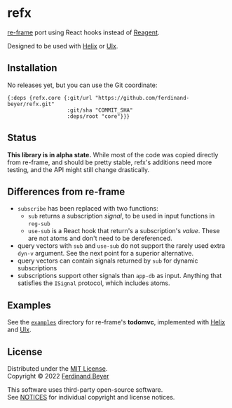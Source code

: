 # refx
[re-frame] port using React hooks instead of [Reagent][reagent].

Designed to be used with [Helix][helix] or [UIx][uix].

## Installation

No releases yet, but you can use the Git coordinate:

```edn
{:deps {refx.core {:git/url "https://github.com/ferdinand-beyer/refx.git"
                   :git/sha "COMMIT_SHA"
                   :deps/root "core"}}}
```

## Status

**This library is in alpha state.**  While most of the code was copied
directly from re-frame, and should be pretty stable, refx's additions
need more testing, and the API might still change drastically.

## Differences from re-frame

* `subscribe` has been replaced with two functions:
  * `sub` returns a subscription _signal_, to be used in input functions
    in `reg-sub`
  * `use-sub` is a React hook that return's a subscription's _value_.
    These are not atoms and don't need to be dereferenced.
* query vectors with `sub` and `use-sub` do not support the rarely used
  extra `dyn-v` argument.  See the next point for a superior alternative.
* query vectors can contain signals returned by `sub` for dynamic
  subscriptions
* subscriptions support other signals than `app-db` as input.  Anything
  that satisfies the `ISignal` protocol, which includes atoms.

## Examples

See the [`examples`](examples/) directory for re-frame's **todomvc**,
implemented with [Helix][helix] and [UIx][uix].

## License

Distributed under the [MIT License](LICENSE).  
Copyright &copy; 2022 [Ferdinand Beyer]

This software uses third-party open-source software.  
See [NOTICES](NOTICES) for individual copyright and license notices.


[re-frame]: https://github.com/day8/re-frame
[reagent]: https://github.com/reagent-project/reagent
[uix]: https://github.com/roman01la/uix
[helix]: https://github.com/lilactown/helix

[Ferdinand Beyer]: https://fbeyer.com

